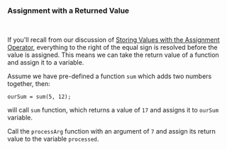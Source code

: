 ### **Assignment with a Returned Value**

<br>

If you'll recall from our discussion of [Storing Values with the Assignment Operator]('https://www.freecodecamp.org/learn/javascript-algorithms-and-data-structures/basic-javascript/storing-values-with-the-assignment-operator'), everything to the right of the equal sign is resolved before the value is assigned. This means we can take the return value of a function and assign it to a variable.

Assume we have pre-defined a function `sum` which adds two numbers together, then:

```
ourSum = sum(5, 12);
```

will call `sum` function, which returns a value of `17` and assigns it to `ourSum` variable.

Call the `processArg` function with an argument of `7` and assign its return value to the variable `processed`.
